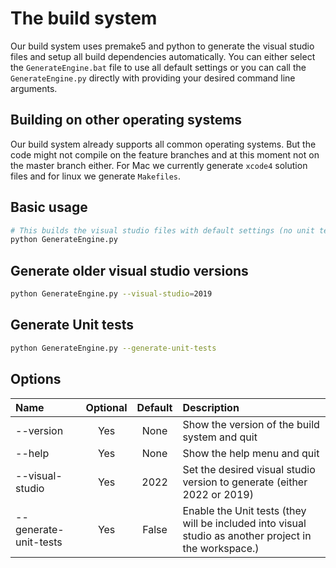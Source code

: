 # The build system

Our build system uses premake5 and python to generate the visual studio files and setup all build dependencies automatically. You can either select the `GenerateEngine.bat` file to use all default settings or you can call the `GenerateEngine.py` directly with providing your desired command line arguments.

## Building on other operating systems

Our build system already supports all common operating systems. But the code might not compile on the feature branches and at this moment not on the master branch either. For Mac we currently generate `xcode4` solution files and for linux we generate `Makefiles`.

## Basic usage

```sh
# This builds the visual studio files with default settings (no unit tests and visual studio version 2022)
python GenerateEngine.py
```

## Generate older visual studio versions

```sh
python GenerateEngine.py --visual-studio=2019
```

## Generate Unit tests

```sh
python GenerateEngine.py --generate-unit-tests
```

## Options

| Name        | Optional | Default | Description     |
| :---        |  :----:  | :----: |         :--- |
| --version              |   Yes  |  None  | Show the version of the build system and quit
| --help                 |   Yes  |  None  | Show the help menu and quit
| --visual-studio        |   Yes  |  2022  | Set the desired visual studio version to generate (either 2022 or 2019)
| --generate-unit-tests  |   Yes  |  False  | Enable the Unit tests (they will be included into visual studio as another project in the workspace.)

